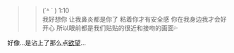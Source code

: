> > (˙꒫ ˙  ) 1:10  
> > 我好想你
> > 让我鼻炎都是你了
> > 粘着你才有安全感
> > 你在我身边我才会好开心
> > 所以眼前都是我们贴贴的很近和接吻的画面💦

好像...是沾上了那么点[欲望](../../CHAOS/MDRf5qyy5pyb.md)...